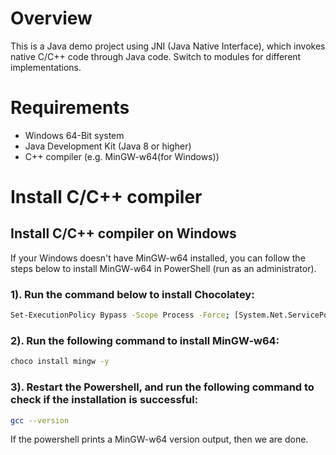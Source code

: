 # Overview

This is a Java demo project using JNI (Java Native Interface), 
    which invokes native C/C++ code through Java code. 
    Switch to modules for different implementations.

# Requirements
- Windows 64-Bit system
- Java Development Kit (Java 8 or higher)
- C++ compiler (e.g. MinGW-w64(for Windows))

# Install C/C++ compiler

## Install C/C++ compiler on Windows

If your Windows doesn't have MinGW-w64 installed,
you can follow the steps below to install MinGW-w64 in PowerShell (run as an administrator).

### 1). Run the command below to install Chocolatey:
```bash
Set-ExecutionPolicy Bypass -Scope Process -Force; [System.Net.ServicePointManager]::SecurityProtocol = [System.Net.ServicePointManager]::SecurityProtocol -bor 3072; iex ((New-Object System.Net.WebClient).DownloadString('https://chocolatey.org/install.ps1'))
```

### 2). Run the following command to install MinGW-w64:
```bash
choco install mingw -y
```

### 3). Restart the Powershell, and run the following command to check if the installation is successful:
```bash
gcc --version
```
If the powershell prints a MinGW-w64 version output, then we are done.